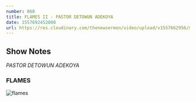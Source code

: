 ```yaml
---
number: 060
title: FLAMES II - PASTOR DETOWUN ADEKOYA
date: 1557692452000
url: https://res.cloudinary.com/thenewsermon/video/upload/v1557662956/messages/Flames_II_-_Pastor_Detowun_Adekoya.mp3
---
```


## Show Notes
_PASTOR DETOWUN ADEKOYA_

### FLAMES

![flames](https://res.cloudinary.com/thenewsermon/image/upload/v1557662444/sermon%20display%20pictures/Flames_II.jpg)